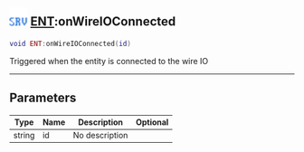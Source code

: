 ## <img src="../../.gitbook/assets/server.png" width="32" height="32" /> [ENT](../ent/README.md):onWireIOConnected

```lua
void ENT:onWireIOConnected(id)
```

Triggered when the entity is connected to the wire IO<br>

-----------------
## Parameters

| Type   | Name | Description | Optional |
| ------ | ---- | ----------- | -------: |
| string | id | No description |  |
